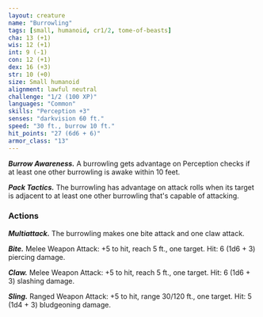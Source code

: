 ```yaml
---
layout: creature
name: "Burrowling"
tags: [small, humanoid, cr1/2, tome-of-beasts]
cha: 13 (+1)
wis: 12 (+1)
int: 9 (-1)
con: 12 (+1)
dex: 16 (+3)
str: 10 (+0)
size: Small humanoid
alignment: lawful neutral
challenge: "1/2 (100 XP)"
languages: "Common"
skills: "Perception +3"
senses: "darkvision 60 ft."
speed: "30 ft., burrow 10 ft."
hit_points: "27 (6d6 + 6)"
armor_class: "13"
---
```


***Burrow Awareness.*** A burrowling gets advantage on Perception checks if at least one other burrowling is awake within 10 feet.

***Pack Tactics.*** The burrowling has advantage on attack rolls when its target is adjacent to at least one other burrowling that's capable of attacking.

### Actions

***Multiattack.*** The burrowling makes one bite attack and one claw attack.

***Bite.*** Melee Weapon Attack: +5 to hit, reach 5 ft., one target. Hit: 6 (1d6 + 3) piercing damage.

***Claw.*** Melee Weapon Attack: +5 to hit, reach 5 ft., one target. Hit: 6 (1d6 + 3) slashing damage.

***Sling.*** Ranged Weapon Attack: +5 to hit, range 30/120 ft., one target. Hit: 5 (1d4 + 3) bludgeoning damage.

